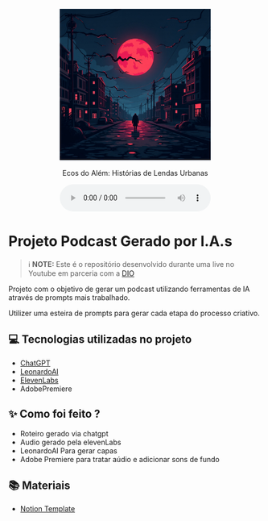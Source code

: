<p align="center">
<img 
    src="./assets/Flux_Dev_Create_a_haunting_digital_artwork_with_a_dark_ominous_1.jpeg"
    width="300"
/>
</p>

<p align="center">
    Ecos do Além: Histórias de Lendas Urbanas
</p>

<div align="center">
    <audio src="output/podcast_editado.MP3" controls title="Podcast editado"></audio>
</div>

# Projeto Podcast Gerado por I.A.s


 > ℹ️ **NOTE:** Este é o repositório desenvolvido durante uma live no Youtube em parceria com a [DIO](https://dio.me)

Projeto com o objetivo de gerar um podcast utilizando ferramentas de IA através de prompts mais trabalhado.

Utilizer uma esteira de prompts para gerar cada etapa do processo criativo.

## 💻 Tecnologias utilizadas no projeto

- [ChatGPT](https://chat.openai.com/) 
- [LeonardoAI](https://leonardo.ai/)
- [ElevenLabs](https://beta.elevenlabs.io/)
- AdobePremiere

## ✨ Como foi feito ?

- Roteiro gerado via chatgpt
- Audio gerado pela elevenLabs
- LeonardoAI Para gerar capas
- Adobe Premiere para tratar aúdio e adicionar sons de fundo

## 📚 Materiais

- [Notion Template](https://www.notion.so/PAS-Podcast-AI-Studio-173425c7613d805696fedc253abfc933)


